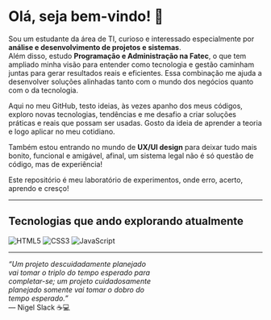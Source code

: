 # Olá, seja bem-vindo! 👋 

Sou um estudante da área de TI, curioso e interessado especialmente por **análise e desenvolvimento de projetos e sistemas**.  
Além disso, estudo **Programação e Administração na Fatec**, o que tem ampliado minha visão para entender como tecnologia e gestão caminham juntas para gerar resultados reais e eficientes. Essa combinação me ajuda a desenvolver soluções alinhadas tanto com o mundo dos negócios quanto com o da tecnologia.

Aqui no meu GitHub, testo ideias, às vezes apanho dos meus códigos, exploro novas tecnologias, tendências e me desafio a criar soluções práticas e reais que possam ser usadas. Gosto da ideia de aprender a teoria e logo aplicar no meu cotidiano.

Também estou entrando no mundo de **UX/UI design** para deixar tudo mais bonito, funcional e amigável, afinal, um sistema legal não é só questão de código, mas de experiência!

Este repositório é meu laboratório de experimentos, onde erro, acerto, aprendo e cresço!

---

## Tecnologias que ando explorando atualmente  
![HTML5](https://img.shields.io/badge/HTML5-E34F26?style=for-the-badge&logo=html5&logoColor=white) ![CSS3](https://img.shields.io/badge/CSS3-1572B6?style=for-the-badge&logo=css3&logoColor=white)  ![JavaScript](https://img.shields.io/badge/JavaScript-F7DF1E?style=for-the-badge&logo=javascript&logoColor=black)  

---

*“Um projeto descuidadamente planejado  
vai tomar o triplo do tempo esperado para  
completar-se; um projeto cuidadosamente  
planejado somente vai tomar o dobro do  
tempo esperado.”*  
— Nigel Slack ☕💻
